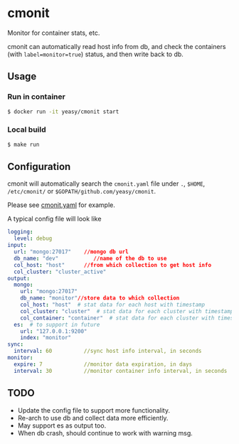 cmonit
===

Monitor for container stats, etc.

cmonit can automatically read host info from db, and check the containers (with `label=monitor=true`) status, and then write back to db.

## Usage

### Run in container
```sh
$ docker run -it yeasy/cmonit start
```

### Local build
```sh
$ make run
```
## Configuration
cmonit will automatically search the `cmonit.yaml` file under `.`, `$HOME`, `/etc/cmonit/` or `$GOPATH/github.com/yeasy/cmonit`.

Please see [cmonit.yaml](cmonit.yaml) for example.

A typical config file will look like
```yaml
logging:
  level: debug
input:
  url: "mongo:27017"    //mongo db url
  db_name: "dev"           //name of the db to use
  col_host: "host"      //from which collection to get host info
  col_cluster: "cluster_active"
output:
  mongo:
    url: "mongo:27017"
    db_name: "monitor"//store data to which collection
    col_host: "host"  # stat data for each host with timestamp
    col_cluster: "cluster"  # stat data for each cluster with timestamp
    col_container: "container"  # stat data for each cluster with timestamp
  es:  # to support in future
    url: "127.0.0.1:9200"
    index: "monitor"
sync:
  interval: 60          //sync host info interval, in seconds
monitor:
  expire: 7             //monitor data expiration, in days
  interval: 30          //monitor container info interval, in seconds
```


## TODO
* Update the config file to support more functionality.
* Re-arch to use db and collect data more efficiently.
* May support es as output too.
* When db crash, should continue to work with warning msg.
